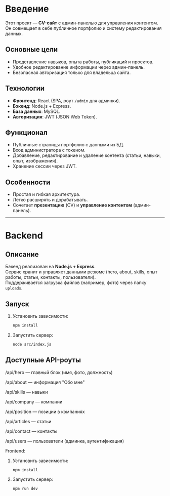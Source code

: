 # Введение

Этот проект — **CV-сайт** с админ-панелью для управления контентом.  
Он совмещает в себе публичное портфолио и систему редактирования данных.

## Основные цели
- Представление навыков, опыта работы, публикаций и проектов.
- Удобное редактирование информации через админ-панель.
- Безопасная авторизация только для владельца сайта.

## Технологии
- **Фронтенд**: React (SPA, роут `/admin` для админки).
- **Бэкенд**: Node.js + Express.
- **База данных**: MySQL.
- **Авторизация**: JWT (JSON Web Token).

## Функционал
- Публичные страницы портфолио с данными из БД.
- Вход администратора с токеном.
- Добавление, редактирование и удаление контента (статьи, навыки, опыт, изображения).
- Хранение сессии через JWT.

## Особенности
- Простая и гибкая архитектура.
- Легко расширять и дорабатывать.
- Сочетает **презентацию** (CV) и **управление контентом** (админ-панель).

---

# Backend 

## Описание
Бэкенд реализован на **Node.js + Express**.  
Сервис хранит и управляет данными резюме (hero, about, skills, опыт работы, статьи, контакты, пользователи).  
Поддерживается загрузка файлов (например, фото) через папку `uploads`.


## Запуск
1. Установить зависимости:
   ```bash
   npm install

2. Запустить сервер:
   ```bash
   node src/index.js

## Доступные API-роуты

/api/hero — главный блок (имя, фото, должность)

/api/about — информация "Обо мне"

/api/skills — навыки

/api/company — компании

/api/position — позиции в компаниях

/api/articles — статьи

/api/contact — контакты

/api/users — пользователи (админка, аутентификация)

Frontend:
1. Установить зависимости:
   ```bash
   npm install

2. Запустить сервер:
   ```bash
   npm run dev

